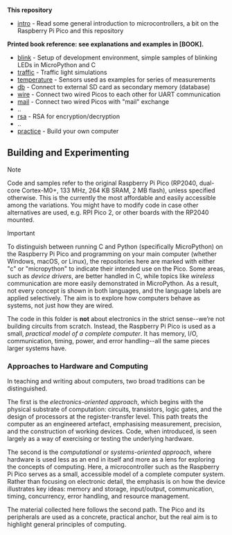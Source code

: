 
__This repository__

* [intro](./intro/)               - Read some general introduction to microcontrollers,
                                    a bit on the Raspberry Pi Pico and this repository

__Printed book reference: see explanations and examples in [BOOK].__

* [blink](./blink/)               - Setup of development environment,
                                    simple samples of blinking LEDs in MicroPython and C
* [traffic](./traffic/)           - Traffic light simulations
* [temperature](./temperature/)   - Sensors used as examples for series of measurements
* [db](./storage/db/)             - Connect to external SD card as secondary memory (database)
* [wire](./wire/)                 - Connect two wired Picos to each other for UART communication
* [mail](./wire/mail/)            - Connect two wired Picos with "mail" exchange
* ..
* [rsa](./secure/rsa/)            - RSA for encryption/decryption
* ..
* [practice](./practice/)         - Build your own computer


## Building and Experimenting

> [!NOTE]
> Code and samples refer to the original Raspberry Pi Pico (RP2040, dual-core Cortex-M0+, 133 MHz, 264 KB SRAM, 2 MB flash), unless specified otherwise. This is the currently the most affordable and easily accessible among the variations. You might have to modify code in case other alternatives are used, e.g. RPI Pico 2, or other boards with the RP2040 mounted.

> [!IMPORTANT]
> To distinguish between running C and Python (specifically MicroPython) on the Raspberry Pi Pico and programming on your main computer (whether Windows, macOS, or Linux), the repositories here are marked with either "c" or "micropython" to indicate their intended use on the Pico. Some areas, such as *device drivers*, are better handled in C, while topics like *wireless* communication are more easily demonstrated in MicroPython. As a result, not every concept is shown in both languages, and the language labels are applied selectively. The aim is to explore how computers behave as systems, not just how they are wired.


The code in this folder is __not__ about electronics in the strict sense--we’re
not building circuits from scratch. Instead, the Raspberry Pi Pico is used as a
small, *practical model of a complete computer*. It has memory, I/O, communication,
timing, power, and error handling--all the same pieces larger systems have.


### Approaches to Hardware and Computing

In teaching and writing about computers, two broad traditions can be distinguished.

The first is the *electronics-oriented approach*, which begins with the physical
substrate of computation: circuits, transistors, logic gates, and the design of
processors at the register-transfer level. This path treats the computer as an
engineered artefact, emphasising measurement, precision, and the construction of
working devices. Code, when introduced, is seen largely as a way of exercising or
testing the underlying hardware.

The second is the *computational* or *systems-oriented approach*, where hardware
is used less as an end in itself and more as a lens for exploring the concepts of
computing. Here, a microcontroller such as the Raspberry Pi Pico serves as a small,
accessible model of a complete computer system. Rather than focusing on electronic
detail, the emphasis is on how the device illustrates key ideas: memory and storage,
input/output, communication, timing, concurrency, error handling, and resource
management.

The material collected here follows the second path. The Pico and its peripherals
are used as a concrete, practical anchor, but the real aim is to highlight general
principles of computing.

